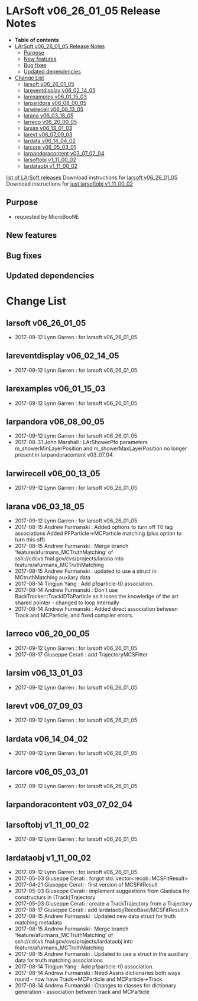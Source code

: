 LArSoft v06\_26\_01\_05 Release Notes
=============================================================================

-   **Table of contents**
-   [LArSoft v06\_26\_01\_05 Release Notes](#LArSoft-v06_26_01_05-Release-Notes)
    -   [Purpose](#Purpose)
    -   [New features](#New-features)
    -   [Bug fixes](#Bug-fixes)
    -   [Updated dependencies](#Updated-dependencies)
-   [Change List](#Change-List)
    -   [larsoft v06\_26\_01\_05](#larsoft-v06_26_01_05)
    -   [lareventdisplay v06\_02\_14\_05](#lareventdisplay-v06_02_14_05)
    -   [larexamples v06\_01\_15\_03](#larexamples-v06_01_15_03)
    -   [larpandora v06\_08\_00\_05](#larpandora-v06_08_00_05)
    -   [larwirecell v06\_00\_13\_05](#larwirecell-v06_00_13_05)
    -   [larana v06\_03\_18\_05](#larana-v06_03_18_05)
    -   [larreco v06\_20\_00\_05](#larreco-v06_20_00_05)
    -   [larsim v06\_13\_01\_03](#larsim-v06_13_01_03)
    -   [larevt v06\_07\_09\_03](#larevt-v06_07_09_03)
    -   [lardata v06\_14\_04\_02](#lardata-v06_14_04_02)
    -   [larcore v06\_05\_03\_01](#larcore-v06_05_03_01)
    -   [larpandoracontent v03\_07\_02\_04](#larpandoracontent-v03_07_02_04)
    -   [larsoftobj v1\_11\_00\_02](#larsoftobj-v1_11_00_02)
    -   [lardataobj v1\_11\_00\_02](#lardataobj-v1_11_00_02)

[list of LArSoft releases](LArSoft_release_list)
Download instructions for [larsoft v06\_26\_01\_05](http://scisoft.fnal.gov/scisoft/bundles/larsoft/v06_26_01_05/larsoft-v06_26_01_05.html)
Download instructions for [just larsoftobj v1\_11\_00\_02](http://scisoft.fnal.gov/scisoft/bundles/larsoftobj/v1_11_00_02/larsoftobj-v1_11_00_02.html)

Purpose
--------------------

-   requested by MicroBooNE

New features
------------------------------

Bug fixes
------------------------

Updated dependencies
----------------------------------------------

Change List
============================

larsoft v06\_26\_01\_05
-------------------------------------------------

-   2017-09-12 Lynn Garren : for larsoft v06\_26\_01\_05

lareventdisplay v06\_02\_14\_05
-----------------------------------------------------------------

-   2017-09-12 Lynn Garren : for larsoft v06\_26\_01\_05

larexamples v06\_01\_15\_03
---------------------------------------------------------

-   2017-09-12 Lynn Garren : for larsoft v06\_26\_01\_05

larpandora v06\_08\_00\_05
-------------------------------------------------------

-   2017-09-12 Lynn Garren : for larsoft v06\_26\_01\_05
-   2017-08-31 John Marshall : LArShowerPfo parameters m\_showerMinLayerPosition and m\_showerMaxLayerPosition no longer present in larpandoracontent v03\_07\_04.

larwirecell v06\_00\_13\_05
---------------------------------------------------------

-   2017-09-12 Lynn Garren : for larsoft v06\_26\_01\_05

larana v06\_03\_18\_05
-----------------------------------------------

-   2017-09-12 Lynn Garren : for larsoft v06\_26\_01\_05
-   2017-08-15 Andrew Furmanski : Added options to turn off T0 tag associations Added PFParticle-\>MCParticle matching (plus option to turn this off)
-   2017-08-15 Andrew Furmanski : Merge branch ‘feature/afurmans\_MCTruthMatching’ of ssh://cdcvs.fnal.gov/cvs/projects/larana into feature/afurmans\_MCTruthMatching
-   2017-08-15 Andrew Furmanski : updated to use a struct in MCtruthMatching auxilary data
-   2017-08-14 Tingjun Yang : Add pfparticle-t0 association.
-   2017-08-14 Andrew Furmanski : Don’t use BackTracker::TrackIDToParticle as it loses the knowledge of the art shared pointer - changed to loop internally
-   2017-08-14 Andrew Furmanski : Added direct association between Track and MCParticle, and fixed compiler errors.

larreco v06\_20\_00\_05
-------------------------------------------------

-   2017-09-12 Lynn Garren : for larsoft v06\_26\_01\_05
-   2017-08-17 Giuseppe Cerati : add TrajectoryMCSFitter

larsim v06\_13\_01\_03
-----------------------------------------------

-   2017-09-12 Lynn Garren : for larsoft v06\_26\_01\_05

larevt v06\_07\_09\_03
-----------------------------------------------

-   2017-09-12 Lynn Garren : for larsoft v06\_26\_01\_05

lardata v06\_14\_04\_02
-------------------------------------------------

-   2017-09-12 Lynn Garren : for larsoft v06\_26\_01\_05

larcore v06\_05\_03\_01
-------------------------------------------------

-   2017-09-12 Lynn Garren : for larsoft v06\_26\_01\_05

larpandoracontent v03\_07\_02\_04
---------------------------------------------------------------------

larsoftobj v1\_11\_00\_02
-----------------------------------------------------

-   2017-09-12 Lynn Garren : for larsoft v06\_26\_01\_05

lardataobj v1\_11\_00\_02
-----------------------------------------------------

-   2017-09-12 Lynn Garren : for larsoft v06\_26\_01\_05
-   2017-05-03 Giuseppe Cerati : forgot std::vector\<recob::MCSFitResult\>
-   2017-04-21 Giuseppe Cerati : first version of MCSFitResult
-   2017-05-03 Giuseppe Cerati : implement suggestions from Gianluca for constructurs in (Track)Trajectory
-   2017-05-03 Giuseppe Cerati : create a TrackTrajectory from a Trajectory
-   2017-08-17 Giuseppe Cerati : add lardataobj/RecoBase/MCSFitResult.h
-   2017-08-15 Andrew Furmanski : Updated new data struct for truth matching metadata
-   2017-08-15 Andrew Furmanski : Merge branch ‘feature/afurmans\_MCTruthMatching’ of ssh://cdcvs.fnal.gov/cvs/projects/lardataobj into feature/afurmans\_MCTruthMatching
-   2017-08-15 Andrew Furmanski : Updated to use a struct in the auxiliary data for truth matching associations
-   2017-08-14 Tingjun Yang : Add pfparticle-t0 association.
-   2017-08-14 Andrew Furmanski : Need Assns dictionaries both ways round - now have Track-\>MCParticle and MCParticle-\>Track
-   2017-08-14 Andrew Furmanski : Changes to classes for dictionary generation - association between track and MCParticle
